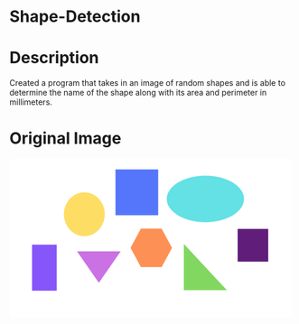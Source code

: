 # Shape-Detection

# Description
Created a program that takes in an image of random shapes and is able to determine the name of the shape along with its area and perimeter in millimeters.

# Original Image
<img src="Resources/shapes.png" alt="alt text" width="500" height="280">
